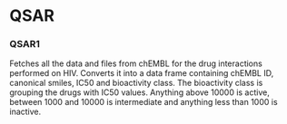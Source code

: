 # QSAR


### QSAR1 
Fetches all the data and files from chEMBL for the drug interactions performed on HIV. Converts it into a data frame containing chEMBL ID, canonical smiles, IC50 and bioactivity class. The bioactivity class is grouping the drugs with IC50 values. Anything above 10000 is active, between 1000 and 10000 is intermediate and anything less than 1000 is inactive.


